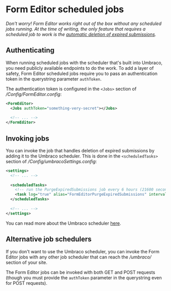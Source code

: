 # Form Editor scheduled jobs
*Don't worry! Form Editor works right out of the box without any scheduled jobs running. At the time of writing, the only feature that requires a scheduled job to work is the [automatic deletion of expired submissions](install.md#automatic-deletion-of-expired-submissions).*

## Authenticating
When running scheduled jobs with the scheduler that's built into Umbraco, you need publicly available endpoints to do the work. To add a layer of safety, Form Editor scheduled jobs require you to pass an authentication token in the querystring parameter `authToken`.

The authentication token is configured in the `<Jobs>` section of */Config/FormEditor.config*:

```xml
<FormEditor>
  <Jobs authToken="something-very-secret"></Jobs>
  
  <!-- ... -->
</FormEditor>
```

## Invoking jobs
You can invoke the job that handles deletion of expired submissions by adding it to the Umbraco scheduler. This is done in the `<scheduledTasks>` section of */Config/umbracoSettings.config*:

```xml
<settings>
  <!-- ... -->
  
  <scheduledTasks>
    <!-- run the PurgeExpiredSubmissions job every 6 hours (21600 seconds) -->
    <task log="true" alias="FormEditorPurgeExpiredSubmissions" interval="21600" url="[your site host]/umbraco/FormEditorApi/Jobs/PurgeExpiredSubmissions/?authToken=[your authentication token]"/>
  </scheduledTasks>
  
  <!-- ... -->
</settings>
```

You can read more about the Umbraco scheduler [here](https://our.umbraco.org/documentation/Reference/Config/umbracoSettings/#scheduledtasks).

## Alternative job schedulers
If you don't want to use the Umbraco scheduler, you can invoke the Form Editor jobs with any other job scheduler that can reach the */umbraco/* section of your site.

The Form Editor jobs can be invoked with both GET and POST requests (though you must provide the `authToken` parameter in the querystring even for POST requests).
